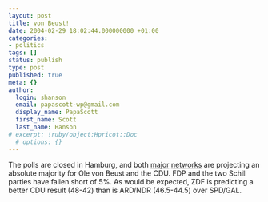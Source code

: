 ```yaml
---
layout: post
title: von Beust!
date: 2004-02-29 18:02:44.000000000 +01:00
categories:
- politics
tags: []
status: publish
type: post
published: true
meta: {}
author:
  login: shanson
  email: papascott-wp@gmail.com
  display_name: PapaScott
  first_name: Scott
  last_name: Hanson
# excerpt: !ruby/object:Hpricot::Doc
  # options: {}
---
```

<p>The polls are closed in Hamburg, and both <a title="NDR Online: NDR Special - Bürgerschaftswahl 2004 in Hamburg" href="http://www.ndr.de/ndr/regional/hh/wahl/index.html">major</a>  <a title="heute.t-online.de - Prognose: Klarer Sieg für von Beust in Hamburg" href="http://www.heute.t-online.de/ZDFheute/artikel/6/0,1367,HOME-0-2108294,00.html">networks</a> are projecting an absolute majority for Ole von Beust and the CDU. FDP and the two Schill parties have fallen short of 5%. As would be expected, ZDF is predicting a better CDU result (48-42) than is ARD/NDR (46.5-44.5) over SPD/GAL.</p>
